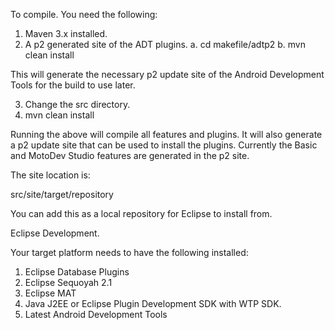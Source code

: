 To compile.  You need the following:

1. Maven 3.x installed.
2. A p2 generated site of the ADT plugins. 
   a. cd makefile/adtp2
   b. mvn clean install

This will generate the necessary p2 update site of the Android Development Tools for 
the build to use later.

3. Change the src directory.
4. mvn clean install

Running the above will compile all features and plugins.  It will also generate a p2 update
site that can be used to install the plugins.  Currently the Basic and MotoDev Studio features
are generated in the p2 site.

The site location is:

src/site/target/repository

You can add this as a local repository for Eclipse to install from.

Eclipse Development.

Your target platform needs to have the following installed:

1. Eclipse Database Plugins
2. Eclipse Sequoyah 2.1
3. Eclipse MAT
4. Java J2EE or Eclipse Plugin Development SDK with WTP SDK.
5. Latest Android Development Tools

